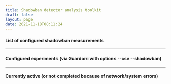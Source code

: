 ```yaml
---
title: Shadowban detector analysis toolkit
draft: false
layout: page
date: 2021-11-18T08:11:24
---
```


#### List of configured shadowban measurements
---

<h4 id="#experiment--warning"></h4>

#### Configured experiments (via Guardoni with options \-\-csv \-\-shadowban)
<ol id="configured--list"></ol>

----
#### Currently active (or not completed because of network/system errors)
<ol id="active--list"></ol>

<script type="text/javascript" src="/js/global.js"></script>
<script type="text/javascript" src="/js/experiments.js"></script>
<script type="text/javascript">
  async function display() {
    const data = await reportAllTheExperiments('chiaroscuro');
    console.log(data);
  }
  display();
</script>
